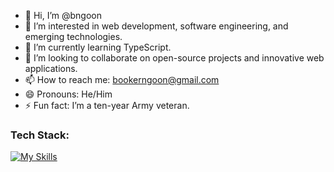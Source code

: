 - 👋 Hi, I’m @bngoon
- 👀 I’m interested in web development, software engineering, and emerging technologies.
- 🌱 I’m currently learning TypeScript.
- 💞️ I’m looking to collaborate on open-source projects and innovative web applications.
- 📫 How to reach me: bookerngoon@gmail.com
- 😄 Pronouns: He/Him
- ⚡ Fun fact: I’m a ten-year Army veteran.

### Tech Stack:
[![My Skills](https://skillicons.dev/icons?i=js,html,css,react,mongodb,postgres,mysql,express,nodejs,docker,django,python,netlify,postman,vscode,vite,figma&theme=light)](https://skillicons.dev)
